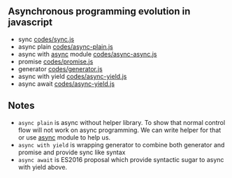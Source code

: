 
## Asynchronous programming evolution in javascript

* sync [codes/sync.js](codes/sync.js)
* async plain [codes/async-plain.js](codes/async-plain.js) 
* async with [async](https://github.com/caolan/async) module [codes/async-async.js](codes/sync.js)
* promise [codes/promise.js](codes/promise.js)
* generator [codes/generator.js](codes/generator.js)
* async with yield [codes/async-yield.js](codes/async-yield.js)
* async await [codes/async-yield.js](codes/async-await.js)

## Notes

* `async plain` is async without helper library. To show that normal control flow will not work on async programming. We can write helper for that or use [async](https://github.com/caolan/async) module to help us.
* `async with yield` is wrapping generator to combine both generator and promise and provide sync like syntax
* `async await` is ES2016 proposal which provide syntactic sugar to async with yield above.